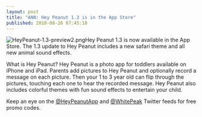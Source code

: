 ```yaml
---
layout: post
title: "ANN: Hey Peanut 1.3 is in the App Store"
published: 2010-08-26 07:45:10
---
```

![HeyPeanut-1.3-preview2.png](http://blog.whitepeaksoftware.com/wp-content/uploads/2010/08/HeyPeanut-1.3-preview2.png)Hey Peanut 1.3 is now available in the App Store. The 1.3 update to Hey Peanut includes a new safari theme and all new animal sound effects.

What is Hey Peanut? Hey Peanut is a photo app for toddlers available on iPhone and iPad. Parents add pictures to Hey Peanut and optionally record a message on each picture. Then your 1 to 3 year old can flip through the pictures, touching each one to hear the recorded message. Hey Peanut also includes colorful themes with fun sound effects to entertain your child. 

Keep an eye on the [@HeyPeanutApp](http://twitter.com/heypeanutapp) and [@WhitePeak](http://twitter.com/whitepeak) Twitter feeds for free promo codes.

